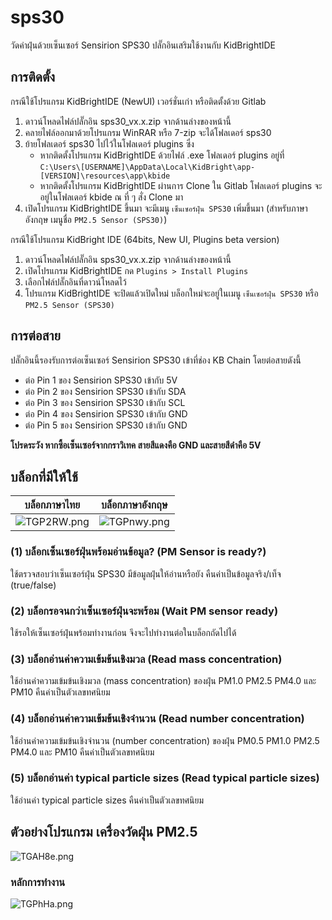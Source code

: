 # sps30

วัดค่าฝุ่นด้วยเซ็นเซอร์ Sensirion SPS30 ปลั๊กอินเสริมใช้งานกับ KidBrightIDE

## การติดตั้ง

กรณีใช้โปรแกรม KidBrightIDE (NewUI) เวอร์ชั่นเก่า หรือติดตั้งด้วย Gitlab
 1. ดาวน์โหลดไฟล์ปลั๊กอิน sps30_vx.x.zip จากด้านล่างของหน้านี้
 2. คลายไฟล์ออกมาด้วยโปรแกรม WinRAR หรือ 7-zip จะได้โฟลเดอร์ sps30
 3. ย้ายโฟลเดอร์ sps30 ไปไว้ในโฟลเดอร์ plugins ซึ่ง
    * หากติดตั้งโปรแกรม KidBrightIDE ด้วยไฟล์ .exe โฟลเดอร์ plugins อยู่ที่ `C:\Users\[USERNAME]\AppData\Local\KidBright\app-[VERSION]\resources\app\kbide`
    * หากติดตั้งโปรแกรม KidBrightIDE ผ่านการ Clone ใน Gitlab โฟลเดอร์ plugins จะอยู่ในโฟลเดอร์ kbide ณ ที่ ๆ สั่ง Clone มา
 4. เปิดโปรแกรม KidBrightIDE ขึ้นมา จะมีเมนู `เซ็นเซอร์ฝุ่น SPS30` เพิ่มขึ้นมา (สำหรับภาษาอังกฤษ เมนูชื่อ `PM2.5 Sensor (SPS30)`)
 
กรณีใช้โปรแกรม KidBright IDE (64bits, New UI, Plugins beta version)
 1. ดาวน์โหลดไฟล์ปลั๊กอิน sps30_vx.x.zip จากด้านล่างของหน้านี้
 2. เปิดโปรแกรม KidBrightIDE กด `Plugins > Install Plugins`
 3. เลือกไฟล์ปลั๊กอินที่ดาวน์โหลดไว้
 4. โปรแกรม KidBrightIDE จะปิดแล้วเปิดใหม่ บล็อกใหม่จะอยู่ในเมนู `เซ็นเซอร์ฝุ่น SPS30` หรือ `PM2.5 Sensor (SPS30)`
 
## การต่อสาย

ปลั๊กอินนี้รองรับการต่อเซ็นเซอร์ Sensirion SPS30 เข้าที่ช่อง KB Chain โดยต่อสายดังนี้

 * ต่อ Pin 1 ของ Sensirion SPS30 เข้ากับ 5V
 * ต่อ Pin 2 ของ Sensirion SPS30 เข้ากับ SDA
 * ต่อ Pin 3 ของ Sensirion SPS30 เข้ากับ SCL
 * ต่อ Pin 4 ของ Sensirion SPS30 เข้ากับ GND
 * ต่อ Pin 5 ของ Sensirion SPS30 เข้ากับ GND
 
**โปรดระวัง หากซื้อเซ็นเซอร์จากกราวิเทค สายสีแดงคือ GND และสายสีดำคือ 5V**

## บล็อกที่มีให้ใช้

| บล็อกภาษาไทย | บล็อกภาษาอังกฤษ |
|--|--|
| ![TGP2RW.png](https://sv1.picz.in.th/images/2019/02/23/TGP2RW.png) | ![TGPnwy.png](https://sv1.picz.in.th/images/2019/02/23/TGPnwy.png) |

### (1) บล็อกเซ็นเซอร์ฝุ่นพร้อมอ่านข้อมูล? (PM Sensor is ready?)

ใช้ตรวจสอบว่าเซ็นเซอร์ฝุ่น SPS30 มีข้อมูลฝุ่นให้อ่านหรือยัง คืนค่าเป็นข้อมูลจริง/เท็จ (true/false)

### (2) บล็อกรอจนกว่าเซ็นเซอร์ฝุ่นจะพร้อม (Wait PM sensor ready)

ใช้รอให้เซ็นเซอร์ฝุ่นพร้อมทำงานก่อน จึงจะไปทำงานต่อในบล็อกถัดไปได้

### (3) บล็อกอ่านค่าความเข้มข้นเชิงมวล (Read mass concentration)

ใช้อ่านค่าความเข้มข้นเชิงมวล (mass concentration) ของฝุ่น PM1.0 PM2.5 PM4.0 และ PM10 คืนค่าเป็นตัวเลขทศนิยม

### (4) บล็อกอ่านค่าความเข้มข้นเชิงจำนวน (Read number concentration)

ใช้อ่านค่าความเข้มข้นเชิงจำนวน (number concentration) ของฝุ่น PM0.5 PM1.0 PM2.5 PM4.0 และ PM10 คืนค่าเป็นตัวเลขทศนิยม

### (5) บล็อกอ่านค่า typical particle sizes (Read typical particle sizes)

ใช้อ่านค่า typical particle sizes คืนค่าเป็นตัวเลขทศนิยม

## ตัวอย่างโปรแกรม เครื่องวัดฝุ่น PM2.5

![TGAH8e.png](https://sv1.picz.in.th/images/2019/02/23/TGAH8e.png)

### หลักการทำงาน

![TGPhHa.png](https://sv1.picz.in.th/images/2019/02/23/TGPhHa.png)
